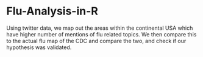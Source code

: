# Flu-Analysis-in-R
Using twitter data, we map out the areas within the continental USA which have higher number of mentions of flu related topics. We then compare this to the actual flu map of the CDC and compare the two, and check if our hypothesis was validated.
